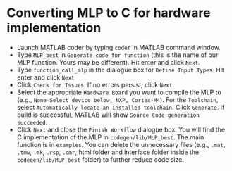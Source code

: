 # Converting MLP to C for hardware implementation

- Launch MATLAB coder by typing ```coder``` in MATLAB command window.
- Type ```MLP_best``` in ```Generate code for function``` (this is the name of our MLP function. Yours may be different). Hit enter and click ```Next```.
- Type ```function_call_mlp``` in the dialogue box for ```Define Input Types```. Hit enter and click ```Next```
- Click ```Check for Issues```. If no errors persist, click ```Next```.
- Select the appropriate ```Hardware Board``` you want to compile the MLP to (e.g., ```None-Select device below, NXP, Cortex-M4```). For the ```Toolchain```, select ```Automatically locate an installed toolchain```. Click ```Generate```. If build is successful, MATLAB will show ```Source Code generation succeeded```. 
- Click ```Next``` and close the ```Finish Workflow``` dialogue box. You will find the C implementation of the MLP in ```codegen/lib/MLP_best```. The main function is in ```examples```. You can delete the unnecessary files (e.g., ```.mat```, ```.tmw```, ```.mk```, ```.rsp```, ```.dmr```, html folder and interface folder inside the ```codegen/lib/MLP_best``` folder) to further reduce code size.
